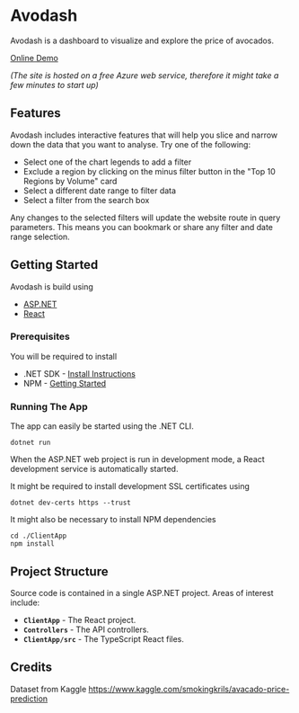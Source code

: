 # Avodash

Avodash is a dashboard to visualize and explore the price of avocados.

[Online Demo](https://avodash.azurewebsites.net/)

*(The site is hosted on a free Azure web service, therefore it might take a few minutes to start up)*

## Features
Avodash includes interactive features that will help you slice and narrow down the data that you want to analyse. Try one of the following:
* Select one of the chart legends to add a filter 
* Exclude a region by clicking on the minus filter button in the "Top 10 Regions by Volume" card
* Select a different date range to filter data
* Select a filter from the search box

Any changes to the selected filters will update the website route in query parameters. This means you can bookmark or share any filter and date range selection.

## Getting Started
Avodash is build using
* [ASP.NET](https://dotnet.microsoft.com/apps/aspnet)
* [React](https://reactjs.org/)

### Prerequisites
You will be required to install
* .NET SDK - [Install Instructions](https://docs.microsoft.com/en-us/dotnet/core/install/linux) 
* NPM - [Getting Started](https://docs.npmjs.com/getting-started)

### Running The App
The app can easily be started using the .NET CLI. 
```
dotnet run
```
When the ASP<span>.</span>NET web project is run in development mode, a React development service is automatically started.

It might be required to install development SSL certificates using
```
dotnet dev-certs https --trust
```

It might also be necessary to install NPM dependencies
```
cd ./ClientApp 
npm install
```
## Project Structure
Source code is contained in a single ASP.NET project. Areas of interest include:

* **`ClientApp`** - The React project.
* **`Controllers`** - The API controllers.
* **`ClientApp/src`** - The TypeScript React files.

## Credits

Dataset from Kaggle https://www.kaggle.com/smokingkrils/avacado-price-prediction